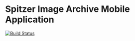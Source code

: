 ﻿
# Spitzer Image Archive Mobile Application

[![Build Status](https://app.bitrise.io/app/f73054aa51334d03/status.svg?token=JfMlgLjCb6ZkF7E1v7Xc_A&branch=master)](https://app.bitrise.io/app/f73054aa51334d03)

